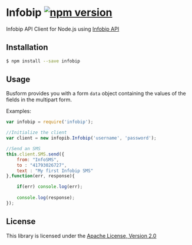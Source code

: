 # Infobip [![npm version](https://badge.fury.io/js/infobip.svg)](https://badge.fury.io/js/infobip)

Infobip API Client for Node.js using [Infobip API](https://dev.infobip.com)


## Installation

```bash
$ npm install --save infobip
```


## Usage

Busform provides you with a form `data` object containing the values of the fields in the multipart form.

Examples:

```javascript
var infobip = require('infobip');

//Initialize the client
var client = new infopib.Infobip('username', 'password');

//Send an SMS
this.client.SMS.send({
    from: "InfoSMS", 
    to : "41793026727", 
    text : "My first Infobip SMS"
},function(err, response){

    if(err) console.log(err);
        
    console.log(response);
});
```


## License

This library is licensed under the [Apache License, Version 2.0](http://www.apache.org/licenses/LICENSE-2.0)